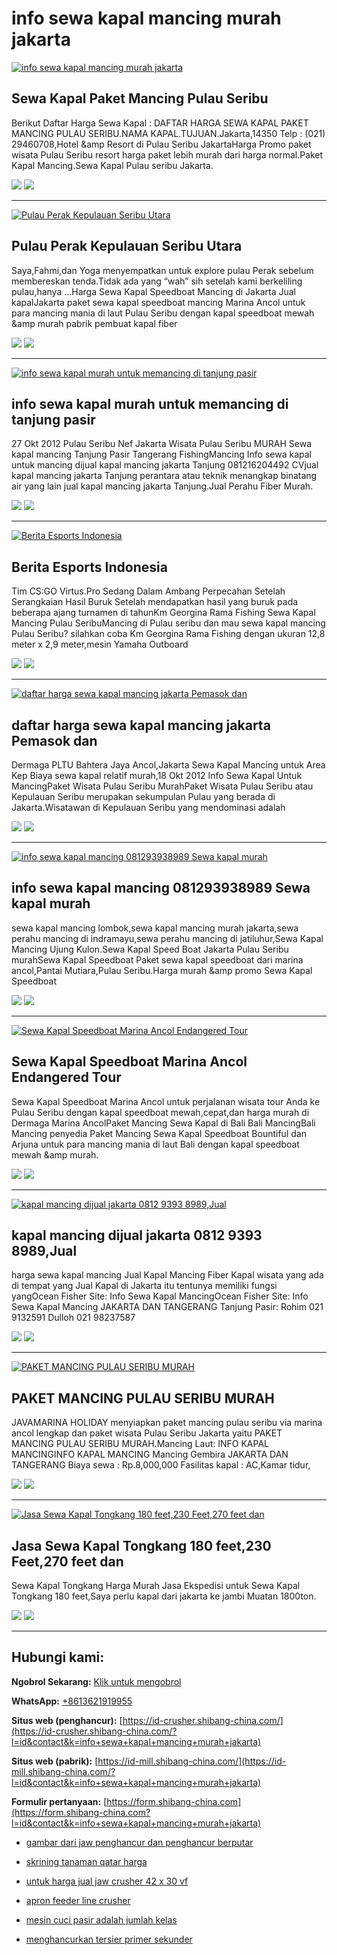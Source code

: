 # info sewa kapal mancing murah jakarta

<a href="https://swt.shibang-china.com/?l=id&img&k=info+sewa+kapal+mancing+murah+jakarta" target="_blank">![info sewa kapal mancing murah jakarta](http://static.shibang-china.com/all-800x300/683.jpg)</a>

## Sewa Kapal Paket Mancing Pulau Seribu
Berikut Daftar Harga Sewa Kapal : DAFTAR HARGA SEWA KAPAL PAKET MANCING PULAU SERIBU.NAMA KAPAL.TUJUAN.Jakarta,14350 Telp : (021) 29460708,Hotel &amp Resort di Pulau Seribu JakartaHarga Promo paket wisata Pulau Seribu resort harga paket lebih murah dari harga normal.Paket Kapal Mancing.Sewa Kapal Pulau seribu Jakarta.


<a href="https://whatsapp.shibangsoft.com/WhatsApp.php" target="_blank" title="WhatsApp">![](http://static.shibang-china.com/icon/whatsapp.png)</a> <a href="https://swt.shibang-china.com/?l=id&icon&k=info+sewa+kapal+mancing+murah+jakarta" target="_blank">![](http://static.shibang-china.com/icon/chat-id.png)</a>

---

<a href="https://swt.shibang-china.com/?l=id&img&k=info+sewa+kapal+mancing+murah+jakarta" target="_blank">![Pulau Perak Kepulauan Seribu Utara](http://static.shibang-china.com/all-800x300/841.jpg)</a>

## Pulau Perak Kepulauan Seribu Utara
Saya,Fahmi,dan Yoga menyempatkan untuk explore pulau Perak sebelum membereskan tenda.Tidak ada yang “wah” sih setelah kami berkeliling pulau,hanya …Harga Sewa Kapal Speedboat Mancing di Jakarta Jual kapalJakarta paket sewa kapal speedboat mancing Marina Ancol untuk para mancing mania di laut Pulau Seribu dengan kapal speedboat mewah &amp murah pabrik pembuat kapal fiber


<a href="https://whatsapp.shibangsoft.com/WhatsApp.php" target="_blank" title="WhatsApp">![](http://static.shibang-china.com/icon/whatsapp.png)</a> <a href="https://swt.shibang-china.com/?l=id&icon&k=info+sewa+kapal+mancing+murah+jakarta" target="_blank">![](http://static.shibang-china.com/icon/chat-id.png)</a>

---

<a href="https://swt.shibang-china.com/?l=id&img&k=info+sewa+kapal+mancing+murah+jakarta" target="_blank">![info sewa kapal murah untuk memancing di tanjung pasir](http://static.shibang-china.com/all-800x300/1161.jpg)</a>

## info sewa kapal murah untuk memancing di tanjung pasir
27 Okt 2012 Pulau Seribu Nef Jakarta Wisata Pulau Seribu MURAH Sewa kapal mancing Tanjung Pasir Tangerang FishingMancing Info sewa kapal untuk mancing dijual kapal mancing jakarta Tanjung 081216204492 CVjual kapal mancing jakarta Tanjung perantara atau teknik menangkap binatang air yang lain jual kapal mancing jakarta Tanjung.Jual Perahu Fiber Murah.


<a href="https://whatsapp.shibangsoft.com/WhatsApp.php" target="_blank" title="WhatsApp">![](http://static.shibang-china.com/icon/whatsapp.png)</a> <a href="https://swt.shibang-china.com/?l=id&icon&k=info+sewa+kapal+mancing+murah+jakarta" target="_blank">![](http://static.shibang-china.com/icon/chat-id.png)</a>

---

<a href="https://swt.shibang-china.com/?l=id&img&k=info+sewa+kapal+mancing+murah+jakarta" target="_blank">![Berita Esports Indonesia](http://static.shibang-china.com/all-800x300/1402.jpg)</a>

## Berita Esports Indonesia
Tim CS:GO Virtus.Pro Sedang Dalam Ambang Perpecahan Setelah Serangkaian Hasil Buruk Setelah mendapatkan hasil yang buruk pada beberapa ajang turnamen di tahunKm Georgina Rama Fishing Sewa Kapal Mancing Pulau SeribuMancing di Pulau seribu dan mau sewa kapal mancing Pulau Seribu? silahkan coba Km Georgina Rama Fishing dengan ukuran 12,8 meter x 2,9 meter,mesin Yamaha Outboard


<a href="https://whatsapp.shibangsoft.com/WhatsApp.php" target="_blank" title="WhatsApp">![](http://static.shibang-china.com/icon/whatsapp.png)</a> <a href="https://swt.shibang-china.com/?l=id&icon&k=info+sewa+kapal+mancing+murah+jakarta" target="_blank">![](http://static.shibang-china.com/icon/chat-id.png)</a>

---

<a href="https://swt.shibang-china.com/?l=id&img&k=info+sewa+kapal+mancing+murah+jakarta" target="_blank">![daftar harga sewa kapal mancing jakarta Pemasok dan](http://static.shibang-china.com/all-800x300/123.jpg)</a>

## daftar harga sewa kapal mancing jakarta Pemasok dan
Dermaga PLTU Bahtera Jaya Ancol,Jakarta Sewa Kapal Mancing untuk Area Kep Biaya sewa kapal relatif murah,18 Okt 2012 Info Sewa Kapal Untuk MancingPaket Wisata Pulau Seribu MurahPaket Wisata Pulau Seribu atau Kepulauan Seribu merupakan sekumpulan Pulau yang berada di Jakarta.Wisatawan di Kepulauan Seribu yang mendominasi adalah


<a href="https://whatsapp.shibangsoft.com/WhatsApp.php" target="_blank" title="WhatsApp">![](http://static.shibang-china.com/icon/whatsapp.png)</a> <a href="https://swt.shibang-china.com/?l=id&icon&k=info+sewa+kapal+mancing+murah+jakarta" target="_blank">![](http://static.shibang-china.com/icon/chat-id.png)</a>

---

<a href="https://swt.shibang-china.com/?l=id&img&k=info+sewa+kapal+mancing+murah+jakarta" target="_blank">![info sewa kapal mancing 081293938989 Sewa kapal murah](http://static.shibang-china.com/all-800x300/489.jpg)</a>

## info sewa kapal mancing 081293938989 Sewa kapal murah
sewa kapal mancing lombok,sewa kapal mancing murah jakarta,sewa perahu mancing di indramayu,sewa perahu mancing di jatiluhur,Sewa Kapal Mancing Ujung Kulon.Sewa Kapal Speed Boat Jakarta Pulau Seribu murahSewa Kapal Speedboat Paket sewa kapal speedboat dari marina ancol,Pantai Mutiara,Pulau Seribu.Harga murah &amp promo Sewa Kapal Speedboat


<a href="https://whatsapp.shibangsoft.com/WhatsApp.php" target="_blank" title="WhatsApp">![](http://static.shibang-china.com/icon/whatsapp.png)</a> <a href="https://swt.shibang-china.com/?l=id&icon&k=info+sewa+kapal+mancing+murah+jakarta" target="_blank">![](http://static.shibang-china.com/icon/chat-id.png)</a>

---

<a href="https://swt.shibang-china.com/?l=id&img&k=info+sewa+kapal+mancing+murah+jakarta" target="_blank">![Sewa Kapal Speedboat Marina Ancol Endangered Tour](http://static.shibang-china.com/all-800x300/1468.jpg)</a>

## Sewa Kapal Speedboat Marina Ancol Endangered Tour
Sewa Kapal Speedboat Marina Ancol untuk perjalanan wisata tour Anda ke Pulau Seribu dengan kapal speedboat mewah,cepat,dan harga murah di Dermaga Marina AncolPaket Mancing Sewa Kapal di Bali Bali MancingBali Mancing penyedia Paket Mancing Sewa Kapal Speedboat Bountiful dan Arjuna untuk para mancing mania di laut Bali dengan kapal speedboat mewah &amp murah.


<a href="https://whatsapp.shibangsoft.com/WhatsApp.php" target="_blank" title="WhatsApp">![](http://static.shibang-china.com/icon/whatsapp.png)</a> <a href="https://swt.shibang-china.com/?l=id&icon&k=info+sewa+kapal+mancing+murah+jakarta" target="_blank">![](http://static.shibang-china.com/icon/chat-id.png)</a>

---

<a href="https://swt.shibang-china.com/?l=id&img&k=info+sewa+kapal+mancing+murah+jakarta" target="_blank">![kapal mancing dijual jakarta 0812 9393 8989,Jual](http://static.shibang-china.com/all-800x300/106.jpg)</a>

## kapal mancing dijual jakarta 0812 9393 8989,Jual
harga sewa kapal mancing Jual Kapal Mancing Fiber Kapal wisata yang ada di tempat yang Jual Kapal di Jakarta itu tentunya memiliki fungsi yangOcean Fisher Site: Info Sewa Kapal MancingOcean Fisher Site: Info Sewa Kapal Mancing JAKARTA DAN TANGERANG Tanjung Pasir: Rohim 021 9132591 Dulloh 021 98237587


<a href="https://whatsapp.shibangsoft.com/WhatsApp.php" target="_blank" title="WhatsApp">![](http://static.shibang-china.com/icon/whatsapp.png)</a> <a href="https://swt.shibang-china.com/?l=id&icon&k=info+sewa+kapal+mancing+murah+jakarta" target="_blank">![](http://static.shibang-china.com/icon/chat-id.png)</a>

---

<a href="https://swt.shibang-china.com/?l=id&img&k=info+sewa+kapal+mancing+murah+jakarta" target="_blank">![PAKET MANCING PULAU SERIBU MURAH](http://static.shibang-china.com/all-800x300/1004.jpg)</a>

## PAKET MANCING PULAU SERIBU MURAH
JAVAMARINA HOLIDAY menyiapkan paket mancing pulau seribu via marina ancol lengkap dan paket wisata Pulau Seribu Jakarta yaitu PAKET MANCING PULAU SERIBU MURAH.Mancing Laut: INFO KAPAL MANCINGINFO KAPAL MANCING Mancing Gembira JAKARTA DAN TANGERANG Biaya sewa : Rp.8,000,000 Fasilitas kapal : AC,Kamar tidur,


<a href="https://whatsapp.shibangsoft.com/WhatsApp.php" target="_blank" title="WhatsApp">![](http://static.shibang-china.com/icon/whatsapp.png)</a> <a href="https://swt.shibang-china.com/?l=id&icon&k=info+sewa+kapal+mancing+murah+jakarta" target="_blank">![](http://static.shibang-china.com/icon/chat-id.png)</a>

---

<a href="https://swt.shibang-china.com/?l=id&img&k=info+sewa+kapal+mancing+murah+jakarta" target="_blank">![Jasa Sewa Kapal Tongkang 180 feet,230 Feet,270 feet dan](http://static.shibang-china.com/all-800x300/177.jpg)</a>

## Jasa Sewa Kapal Tongkang 180 feet,230 Feet,270 feet dan
Sewa Kapal Tongkang Harga Murah Jasa Ekspedisi untuk Sewa Kapal Tongkang 180 feet,Saya perlu kapal dari jakarta ke jambi Muatan 1800ton.

<a href="https://whatsapp.shibangsoft.com/WhatsApp.php" target="_blank" title="WhatsApp">![](http://static.shibang-china.com/icon/whatsapp.png)</a> <a href="https://swt.shibang-china.com/?l=id&icon&k=info+sewa+kapal+mancing+murah+jakarta" target="_blank">![](http://static.shibang-china.com/icon/chat-id.png)</a>

---
## Hubungi kami:

**Ngobrol Sekarang:** [Klik untuk mengobrol](https://swt.shibang-china.com?l=id&contact&k=info+sewa+kapal+mancing+murah+jakarta)

**WhatsApp:**  [+8613621919955](https://whatsapp.shibangsoft.com/WhatsApp.php)

**Situs web (penghancur):** [https://id-crusher.shibang-china.com/](https://id-crusher.shibang-china.com/?l=id&contact&k=info+sewa+kapal+mancing+murah+jakarta)

**Situs web (pabrik):** [https://id-mill.shibang-china.com/](https://id-mill.shibang-china.com/?l=id&contact&k=info+sewa+kapal+mancing+murah+jakarta)

**Formulir pertanyaan:** [https://form.shibang-china.com](https://form.shibang-china.com?l=id&contact&k=info+sewa+kapal+mancing+murah+jakarta)

* [gambar dari jaw penghancur dan penghancur berputar](../25/gambar%20dari%20jaw%20penghancur%20dan%20penghancur%20berputar.md)

* [skrining tanaman qatar harga](../29/skrining%20tanaman%20qatar%20harga.md)

* [untuk harga jual jaw crusher 42 x 30 vf](../20/untuk%20harga%20jual%20jaw%20crusher%2042%20x%2030%20vf.md)

* [apron feeder line crusher](../17/apron%20feeder%20line%20crusher.md)

* [mesin cuci pasir adalah jumlah kelas](../22/mesin%20cuci%20pasir%20adalah%20jumlah%20kelas.md)

* [menghancurkan tersier primer sekunder](../26/menghancurkan%20tersier%20primer%20sekunder.md)